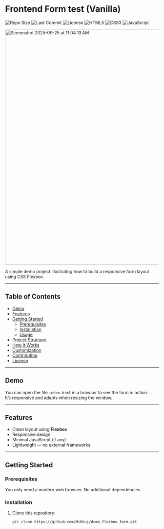 # Frontend Form test (Vanilla)

![Repo Size](https://img.shields.io/github/repo-size/Hikhuj/demo_flexbox_form) ![Last Commit](https://img.shields.io/github/last-commit/Hikhuj/demo_flexbox_form) ![License](https://img.shields.io/github/license/Hikhuj/demo_flexbox_form) ![HTML5](https://img.shields.io/badge/HTML5-E34F26?logo=html5&logoColor=fff) ![CSS3](https://img.shields.io/badge/CSS3-1572B6?logo=css3&logoColor=fff) ![JavaScript](https://img.shields.io/badge/JavaScript-F7DF1E?logo=javascript&logoColor=000)

<img width="1044" height="767" alt="Screenshot 2025-09-25 at 11 04 13 AM" src="https://github.com/user-attachments/assets/6cbb6e40-9ed5-4ae9-93c2-c218f6bc1534" />

A simple demo project illustrating how to build a responsive form layout using CSS Flexbox.

---


## Table of Contents

- [Demo](#demo)  
- [Features](#features)  
- [Getting Started](#getting-started)  
  - [Prerequisites](#prerequisites)  
  - [Installation](#installation)  
  - [Usage](#usage)  
- [Project Structure](#project-structure)  
- [How It Works](#how-it-works)  
- [Customization](#customization)  
- [Contributing](#contributing)  
- [License](#license)  

---

## Demo

You can open the file `index.html` in a browser to see the form in action.  
It’s responsive and adapts when resizing the window.

---

## Features

- Clean layout using **Flexbox**  
- Responsive design  
- Minimal JavaScript (if any)  
- Lightweight — no external frameworks  

---

## Getting Started

### Prerequisites

You only need a modern web browser. No additional dependencies.

### Installation

1. Clone this repository:

   ```bash
   git clone https://github.com/Hikhuj/demo_flexbox_form.git






